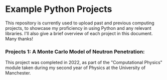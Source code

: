 # Example Python Projects
This repository is currently used to upload past and previous computing projects, to showcase my proficiency in using Python and any relevant libraries. I'll also give a brief overview of each project in this document. Many thanks! 

### Projects 1: A Monte Carlo Model of Neutron Penetration:
This project was completed in 2022, as part of the "Computational Physics" module taken during my second year of Physics at the University of Manchester. 
